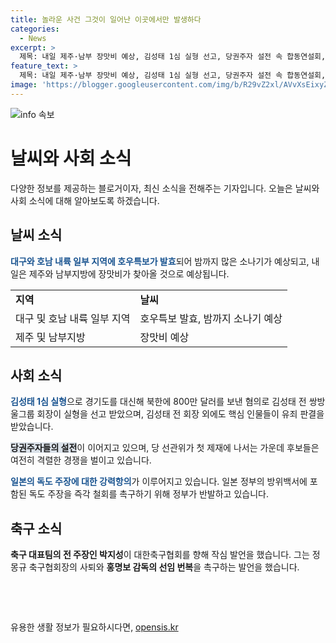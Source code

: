 ```yaml
---
title: 놀라운 사건 그것이 일어난 이곳에서만 발생하다
categories:
  - News
excerpt: >
  제목: 내일 제주·남부 장맛비 예상, 김성태 1심 실형 선고, 당권주자 설전 속 합동연설회, 박지성 발언, 일 방위백서 독도 강력항의  내일 제주와 남부지역에 장맛비 예상, 대구와 호남 내륙에 호우특보 발효. 김성태 전 쌍방울그룹 회장 800만 달러 대북송금 혐의로 실형 선고. 당권주자들의 설전 속 합동연설회, 박지성 축구대표팀 전 주장의 발언, 일 방위백서에 따른 독도 강력항의. 관심사로 첨부 #__호우특보 #김성태 #당권주자 #박지성 #독도
feature_text: >
  제목: 내일 제주·남부 장맛비 예상, 김성태 1심 실형 선고, 당권주자 설전 속 합동연설회, 박지성 발언, 일 방위백서 독도 강력항의  내일 제주와 남부지역에 장맛비 예상, 대구와 호남 내륙에 호우특보 발효. 김성태 전 쌍방울그룹 회장 800만 달러 대북송금 혐의로 실형 선고. 당권주자들의 설전 속 합동연설회, 박지성 축구대표팀 전 주장의 발언, 일 방위백서에 따른 독도 강력항의. 관심사로 첨부 #__호우특보 #김성태 #당권주자 #박지성 #독도
image: 'https://blogger.googleusercontent.com/img/b/R29vZ2xl/AVvXsEixyZcFfHzMRdzZMjFBmAUKJYCLCGyLL1o632UiGVXcaFdKo_bkvkuCioo0uUKlGfBVcT3P84aROyZIXSBEx3Aw5nCQ3pTgDom1WDC4m8eifvWiAmWEEVb4x6G_l8C0QH225ldMjyaFvpxGEBGNO37VmDTDMHGhJPq73UglMfDca1-0aw/s1600/blogspot.png'
---
```


<p><img src="https://blogger.googleusercontent.com/img/b/R29vZ2xl/AVvXsEixyZcFfHzMRdzZMjFBmAUKJYCLCGyLL1o632UiGVXcaFdKo_bkvkuCioo0uUKlGfBVcT3P84aROyZIXSBEx3Aw5nCQ3pTgDom1WDC4m8eifvWiAmWEEVb4x6G_l8C0QH225ldMjyaFvpxGEBGNO37VmDTDMHGhJPq73UglMfDca1-0aw/s1600/blogspot.png" alt="info 속보" /></p>

<h1>날씨와 사회 소식</h1>

<p data-ke-size="size16">다양한 정보를 제공하는 블로거이자, 최신 소식을 전해주는 기자입니다. 오늘은 날씨와 사회 소식에 대해 알아보도록 하겠습니다.</p>

<h2 data-ke-size="size26">날씨 소식</h2>

<p data-ke-size="size16"><b><span style="color: #1a5490;">대구와 호남 내륙 일부 지역에 호우특보가 발효</span></b>되어 밤까지 많은 소나기가 예상되고, 내일은 제주와 남부지방에 장맛비가 찾아올 것으로 예상됩니다.</p>

<table>
  <tr>
    <td><b>지역</b></td>
    <td><b>날씨</b></td>
  </tr>
  <tr>
    <td>대구 및 호남 내륙 일부 지역</td>
    <td>호우특보 발효, 밤까지 소나기 예상</td>
  </tr>
  <tr>
    <td>제주 및 남부지방</td>
    <td>장맛비 예상</td>
  </tr>
</table>

<h2 data-ke-size="size26">사회 소식</h2>

<p data-ke-size="size16"><b><span style="color: #1a5490;">김성태 1심 실형</span></b>으로 경기도를 대신해 북한에 800만 달러를 보낸 혐의로 김성태 전 쌍방울그룹 회장이 실형을 선고 받았으며, 김성태 전 회장 외에도 핵심 인물들이 유죄 판결을 받았습니다.</p>

<p data-ke-size="size16"><b><span style="background-color: #21538527;">당권주자들의 설전</span></b>이 이어지고 있으며, 당 선관위가 첫 제재에 나서는 가운데 후보들은 여전히 격렬한 경쟁을 벌이고 있습니다.</p>

<p data-ke-size="size16"><b><span style="color: #1a5490;">일본의 독도 주장에 대한 강력항의</span></b>가 이루어지고 있습니다. 일본 정부의 방위백서에 포함된 독도 주장을 즉각 철회를 촉구하기 위해 정부가 반발하고 있습니다.</p>

<h2 data-ke-size="size26">축구 소식</h2>

<p data-ke-size="size16"><b>축구 대표팀의 전 주장인 박지성</b>이 대한축구협회를 향해 작심 발언을 했습니다. 그는 정몽규 축구협회장의 사퇴와 <b>홍명보 감독의 선임 번복</b>을 촉구하는 발언을 했습니다.</p>

<p><br></p>

<p data-ke-size="size16">&nbsp;</p>
유용한 생활 정보가 필요하시다면, <a href="https://opensis.kr" rel="dofollow">opensis.kr</a>


